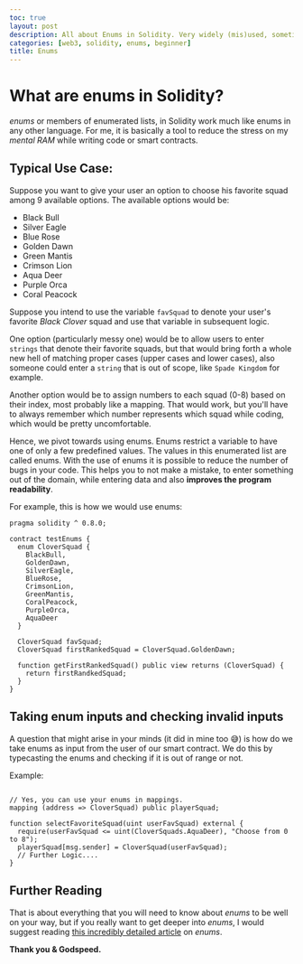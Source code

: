 ```yaml
---
toc: true
layout: post
description: All about Enums in Solidity. Very widely (mis)used, sometimes misunderstood.
categories: [web3, solidity, enums, beginner]
title: Enums
---
```


# What are enums in Solidity?

*enums* or members of enumerated lists, in Solidity work much like enums in any other language. For me, it is basically a tool to reduce the stress on my *mental RAM* while writing code or smart contracts.

## Typical Use Case:

Suppose you want to give your user an option to choose his favorite squad among 9 available options. The available options would be:
* Black Bull
* Silver Eagle
* Blue Rose
* Golden Dawn
* Green Mantis
* Crimson Lion
* Aqua Deer
* Purple Orca
* Coral Peacock

Suppose you intend to use the variable `favSquad` to denote your user's favorite *Black Clover* squad and use that variable in subsequent logic. 

One option (particularly messy one) would be to allow users to enter `strings` that denote their favorite squads, but that would bring forth a whole new hell of matching proper cases (upper cases and lower cases), also someone could enter
a `string` that is out of scope, like `Spade Kingdom` for example.

Another option would be to assign numbers to each squad (0-8) based on their index, most probably like a mapping. That would work, but you'll have to always remember which number represents
which squad while coding, which would be pretty uncomfortable.

Hence, we pivot towards using enums. Enums restrict a variable to have one of only a few predefined values. The values in this enumerated list are called enums.
With the use of enums it is possible to reduce the number of bugs in your code. 
This helps you to not make a mistake, to enter something out of the domain, while entering data and also **improves the program readability**.

For example, this is how we would use enums: 
```solidity
pragma solidity ^ 0.8.0;

contract testEnums {
  enum CloverSquad {
    BlackBull,
    GoldenDawn,
    SilverEagle,
    BlueRose,
    CrimsonLion,
    GreenMantis,
    CoralPeacock,
    PurpleOrca,
    AquaDeer
  }
  
  CloverSquad favSquad;
  CloverSquad firstRankedSquad = CloverSquad.GoldenDawn;
  
  function getFirstRankedSquad() public view returns (CloverSquad) {
    return firstRandkedSquad;
  }
}
```

## Taking enum inputs and checking invalid inputs

A question that might arise in your minds (it did in mine too 😅) is how do we take enums as input from the user of our smart contract. We do this by typecasting the enums and checking
if it is out of range or not.

Example:
```solidity

// Yes, you can use your enums in mappings.
mapping (address => CloverSquad) public playerSquad;

function selectFavoriteSquad(uint userFavSquad) external {
  require(userFavSquad <= uint(CloverSquads.AquaDeer), "Choose from 0 to 8");
  playerSquad[msg.sender] = CloverSquad(userFavSquad);
  // Further Logic....
}
```

## Further Reading

That is about everything that you will need to know about *enums* to be well on your way, but if you really want to get deeper into *enums*, I would suggest reading [this incredibly detailed article](https://gist.github.com/cameel/4d739dc452645539c431ace0d326f146) on *enums*.



**Thank you & Godspeed.**
